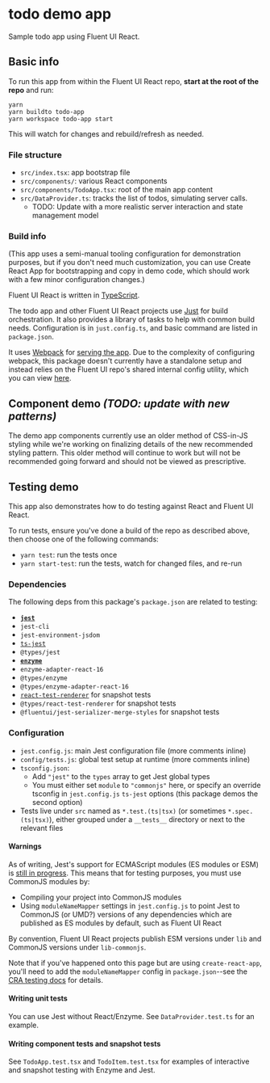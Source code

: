 # todo demo app

Sample todo app using Fluent UI React.

## Basic info

To run this app from within the Fluent UI React repo, **start at the root of the repo** and run:

```
yarn
yarn buildto todo-app
yarn workspace todo-app start
```

This will watch for changes and rebuild/refresh as needed.

### File structure

- `src/index.tsx`: app bootstrap file
- `src/components/`: various React components
- `src/components/TodoApp.tsx`: root of the main app content
- `src/DataProvider.ts`: tracks the list of todos, simulating server calls.
  - TODO: Update with a more realistic server interaction and state management model

### Build info

(This app uses a semi-manual tooling configuration for demonstration purposes, but if you don't need much customization, you can use Create React App for bootstrapping and copy in demo code, which should work with a few minor configuration changes.)

Fluent UI React is written in [TypeScript](https://www.typescriptlang.org/index.html).

The todo app and other Fluent UI React projects use [Just](https://microsoft.github.io/just/) for build orchestration. It also provides a library of tasks to help with common build needs. Configuration is in `just.config.ts`, and basic command are listed in `package.json`.

It uses [Webpack](https://webpack.js.org) for [serving the app](https://webpack.js.org/guides/development/#using-webpack-dev-server). Due to the complexity of configuring webpack, this package doesn't currently have a standalone setup and instead relies on the Fluent UI repo's shared internal config utility, which you can view [here](https://github.com/microsoft/fluentui/blob/master/scripts/webpack/webpack-resources.js).

## Component demo _(TODO: update with new patterns)_

The demo app components currently use an older method of CSS-in-JS styling while we're working on finalizing details of the new recommended styling pattern. This older method will continue to work but will not be recommended going forward and should not be viewed as prescriptive.

## Testing demo

This app also demonstrates how to do testing against React and Fluent UI React.

To run tests, ensure you've done a build of the repo as described above, then choose one of the following commands:

- `yarn test`: run the tests once
- `yarn start-test`: run the tests, watch for changed files, and re-run

### Dependencies

The following deps from this package's `package.json` are related to testing:

- [**`jest`**](https://jestjs.io)
- `jest-cli`
- `jest-environment-jsdom`
- [`ts-jest`](https://kulshekhar.github.io/ts-jest/)
- `@types/jest`
- [**`enzyme`**](https://airbnb.io/enzyme/)
- `enzyme-adapter-react-16`
- `@types/enzyme`
- `@types/enzyme-adapter-react-16`
- [`react-test-renderer`](https://reactjs.org/docs/test-renderer.html) for snapshot tests
- `@types/react-test-renderer` for snapshot tests
- `@fluentui/jest-serializer-merge-styles` for snapshot tests

### Configuration

- `jest.config.js`: main Jest configuration file (more comments inline)
- `config/tests.js`: global test setup at runtime (more comments inline)
- `tsconfig.json`:
  - Add `"jest"` to the `types` array to get Jest global types
  - You must either set `module` to `"commonjs"` here, or specify an override tsconfig in `jest.config.js` `ts-jest` options (this package demos the second option)
- Tests live under `src` named as `*.test.(ts|tsx)` (or sometimes `*.spec.(ts|tsx)`), either grouped under a `__tests__` directory or next to the relevant files

#### Warnings

As of writing, Jest's support for ECMAScript modules (ES modules or ESM) is [still in progress](https://github.com/facebook/jest/issues/9430). This means that for testing purposes, you must use CommonJS modules by:

- Compiling your project into CommonJS modules
- Using `moduleNameMapper` settings in `jest.config.js` to point Jest to CommonJS (or UMD?) versions of any dependencies which are published as ES modules by default, such as Fluent UI React

By convention, Fluent UI React projects publish ESM versions under `lib` and CommonJS versions under `lib-commonjs`.

Note that if you've happened onto this page but are using `create-react-app`, you'll need to add the `moduleNameMapper` config in `package.json`--see the [CRA testing docs](https://create-react-app.dev/docs/running-tests/#configuration) for details.

#### Writing unit tests

You can use Jest without React/Enzyme. See `DataProvider.test.ts` for an example.

#### Writing component tests and snapshot tests

See `TodoApp.test.tsx` and `TodoItem.test.tsx` for examples of interactive and snapshot testing with Enzyme and Jest.

